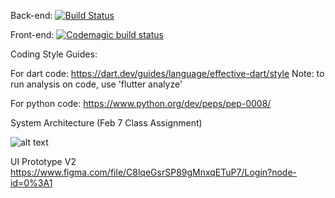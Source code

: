 Back-end: [![Build Status](https://travis-ci.com/smparkin/NiTheCodersSay.svg?branch=master)](https://travis-ci.com/smparkin/NiTheCodersSay)

Front-end: [![Codemagic build status](https://api.codemagic.io/apps/5ea3677d5a66a0207c95b32f/5ea3677d5a66a0207c95b32e/status_badge.svg)](https://codemagic.io/apps/5ea3677d5a66a0207c95b32f/5ea3677d5a66a0207c95b32e/latest_build)

Coding Style Guides:

For dart code: https://dart.dev/guides/language/effective-dart/style
Note: to run analysis on code, use 'flutter analyze'

For python code: https://www.python.org/dev/peps/pep-0008/

System Architecture (Feb 7 Class Assignment)

![alt text](https://github.com/smparkin/NiTheCodersSay/blob/master/DeploymentDiagram1.jpg)


UI Prototype V2
https://www.figma.com/file/C8lqeGsrSP89gMnxqETuP7/Login?node-id=0%3A1
